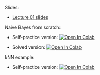 Slides:
* [Lecture 01 slides](https://github.com/girafe-ai/ml-course/blob/22f_basic/week0_01_org_knn_and_naive_bayes/made_ml_f21_lect001_intro_knn_naive_bayes.pdf)


Naive Bayes from scratch:

* Self-practice version: [![Open In Colab](https://colab.research.google.com/assets/colab-badge.svg)](https://colab.research.google.com/github/girafe-ai/ml-course/blob/22f_basic/week0_01_naive_bayes/week0_01_01_naive_bayes.ipynb)

* Solved version: [![Open In Colab](https://colab.research.google.com/assets/colab-badge.svg)](https://colab.research.google.com/github/girafe-ai/ml-course/blob/22f_basic/week0_01_naive_bayes/week0_01_01_naive_bayes__completed.ipynb)

kNN example:

* Self-practice version: [![Open In Colab](https://colab.research.google.com/assets/colab-badge.svg)](https://github.com/girafe-ai/ml-course/blob/22f_basic/week0_01_naive_bayes//week0_01_02_knn_practice.ipynb)

